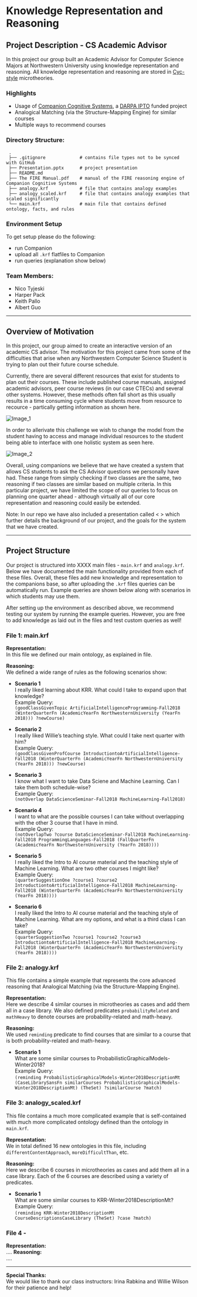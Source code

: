 # Knowledge Representation and Reasoning

## Project Description - CS Academic Advisor
In this project our group built an Academic Advisor for Computer Science Majors at Northwestern University using knowledge representation and reasoning. All knowledge representation and reasoning are stored in [Cyc-style](https://en.wikipedia.org/wiki/Cyc) microtheories.

### Highlights
- Usage of [Companion Cognitive Systems](http://www.qrg.northwestern.edu/ideas/companions-idea.htm), a [DARPA IPTO](https://en.wikipedia.org/wiki/Information_Processing_Techniques_Office) funded project
- Analogical Matching (via the Structure-Mapping Engine) for similar courses
- Multiple ways to recommend courses

### Directory Structure:
     .
     ├── .gitignore             # contains file types not to be synced with GitHub
     ├── Presentation.pptx      # project presentation                               
     ├── README.md                               
     ├── The FIRE Manual.pdf    # manual of the FIRE reasoning engine of Companion Cognitive Systems
     ├── analogy.krf            # file that contains analogy examples
     ├── analogy_scaled.krf     # file that contains analogy examples that scaled significantly
     └── main.krf               # main file that contains defined ontology, facts, and rules

### Environment Setup
To get setup please do the following:
- run Companion
- upload all `.krf` flatfiles to Companion
- run queries (explanation show below)

### Team Members:
- Nico Tyjeski
- Harper Pack
- Keith Pallo
- Albert Guo

------------------------------------------------------------------------------

## Overview of Motivation
In this project, our group aimed to create an interactive version of an academic CS advisor. The motivation for this project came from some of the difficulties that arise when any Northwestern Computer Science Student is trying to plan out their future course schedule.

Currently, there are several different resources that exist for students to plan out their courses. These include published course manuals, assigned academic advisors, peer course reviews (in our case CTECs) and several other systems. However, these methods often fall short as this usually results in a time consuming cycle where students move from resource to recource - partically getting information as shown here.

![Image_1](/images/readme_image_1.png)

In order to allerivate this challenge we wish to change the model from the student having to access and manage individual resources to the student being able to interface with one holistic system as seen here.

![Image_2](/images/readme_image_2.png)

Overall, using companions we believe that we have created a system that allows CS students to ask the CS Advisor questions we personally have had. These range from simply checking if two classes are the same, two reasoning if two classes are similar based on multiple criteria. In this particular project, we have limited the scope of our queries to focus on planning one quarter ahead - although virtually all of our core representation and reasoning could easily be extended.  

Note: In our repo we have also included a presentation called < > which further details the background of our project, and the goals for the system that we have created.

------------------------------------------------------------------------------

## Project Structure
Our project is structured into XXXX main files - `main.krf` and `analogy.krf`. Below we have documented the main functionality provided from each of these files. Overall, these files add new knowledge and representation to the companions base, so after uploading the `.krf` files queries can be automatically run. Example queries are shown below along with scenarios in which students may use them.

After setting up the environment as described above, we recommend testing our system by running the example queries. However, you are free to add knowledge as laid out in the files and test custom queries as well!

### File 1: main.krf
**Representation:** <br />
In this file we defined our main ontology, as explained in file.

**Reasoning:** <br />
We defined a wide range of rules as the following scenarios show:

- **Scenario 1** <br />
I really liked learning about KRR. What could I take to expand upon that knowledge? <br/>
Example Query: <br />
`(goodClassGivenTopic ArtificialIntelligenceProgramming-Fall2018 (WinterQuarterFn (AcademicYearFn NorthwesternUniversity (YearFn 2018))) ?newCourse)`

- **Scenario 2** <br />
I really liked Willie’s teaching style. What could I take next quarter with him? <br/>
Example Query: <br />
`(goodClassGivenProfCourse IntroductiontoArtificialIntelligence-Fall2018 (WinterQuarterFn (AcademicYearFn NorthwesternUniversity (YearFn 2018))) ?newCourse)`

- **Scenario 3** <br/>
I know what I want to take Data Sciene and Machine Learning. Can I take them both schedule-wise? <br/>
Example Query: <br />
`(notOverlap DataScienceSeminar-Fall2018 MachineLearning-Fall2018)`

- **Scenario 4** <br/>
I want to what are the possible courses I can take without overlapping with the other 3 course that I have in mind. <br/>
Example Query: <br />
`(notOverlapTwo ?course DataScienceSeminar-Fall2018 MachineLearning-Fall2018 ProgrammingLanguages-Fall2018 (FallQuarterFn (AcademicYearFn NorthwesternUniversity (YearFn 2018))))`

- **Scenario 5** <br/>
I really liked the Intro to AI course material and the teaching style of Machine Learning. What are two other courses I might like? <br/>
Example Query: <br />
`(quarterSuggestionOne ?course1 ?course2 IntroductiontoArtificialIntelligence-Fall2018 MachineLearning-Fall2018 (WinterQuarterFn (AcademicYearFn NorthwesternUniversity (YearFn 2018))))`

- **Scenario 6** <br/>
I really liked the Intro to AI course material and the teaching style of Machine Learning. What are my options, and what is a third class I can take? <br/>
Example Query: <br />
`(quarterSuggestionTwo ?course1 ?course2 ?course3 IntroductiontoArtificialIntelligence-Fall2018 MachineLearning-Fall2018 (WinterQuarterFn (AcademicYearFn NorthwesternUniversity (YearFn 2018))))`

### File 2: analogy.krf
This file contains a simple example that represents the core advanced reasoning that Analogical Matching (via the Structure-Mapping Engine).

**Representation:** <br />
Here we describe 4 similar courses in microtheories as cases and add them all in a case library. We also defined predicates `probabilityRelated` and `mathHeavy` to denote courses are probability-related and math-heavy.

**Reasoning:** <br />
We used `reminding` predicate to find courses that are similar to a course that is both probability-related and math-heavy.

- **Scenario 1** <br />
What are some similar courses to ProbabilisticGraphicalModels-Winter2018? <br />
Example Query: <br />
`(reminding ProbabilisticGraphicalModels-Winter2018DescriptionMt (CaseLibrarySansFn similarCourses ProbabilisticGraphicalModels-Winter2018DescriptionMt) (TheSet) ?similarCourse ?match)`

### File 3: analogy_scaled.krf
This file contains a much more complicated example that is self-contained with much more complicated ontology defined than the ontology in `main.krf`.

**Representation:** <br />
We in total defined 16 new ontologies in this file, including `differentContentApproach`, `moreDifficultThan`, etc.

**Reasoning:** <br />
Here we describe 6 courses in microtheories as cases and add them all in a case library. Each of the 6 courses are described using a variety of predicates.

- **Scenario 1** <br />
What are some similar courses to KRR-Winter2018DescriptionMt? <br />
Example Query: <br />
`(reminding KRR-Winter2018DescriptionMt CourseDescriptionsCaseLibrary
 (TheSet) ?case ?match)`

### File 4 - <Harpers File>
**Representation:** <br />
....
**Reasoning:** <br />
....

------------------------------------------------------------------------------

**Special Thanks:** <br />
We would like to thank our class instructors: Irina Rabkina and Willie Wilson for their patience and help!
